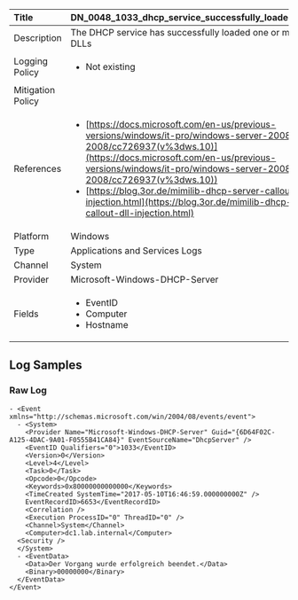 | Title             | DN_0048_1033_dhcp_service_successfully_loaded_callout_dlls                                                                                                      |
|:------------------|:-----------------------------------------------------------------------------------------------------------------|
| Description       | The DHCP service has successfully loaded one or more callout DLLs                                                                                                |
| Logging Policy    | <ul><li> Not existing </li></ul> |
| Mitigation Policy | <ul></ul> |
| References     		| <ul><li>[https://docs.microsoft.com/en-us/previous-versions/windows/it-pro/windows-server-2008-R2-and-2008/cc726937(v%3dws.10)](https://docs.microsoft.com/en-us/previous-versions/windows/it-pro/windows-server-2008-R2-and-2008/cc726937(v%3dws.10))</li><li>[https://blog.3or.de/mimilib-dhcp-server-callout-dll-injection.html](https://blog.3or.de/mimilib-dhcp-server-callout-dll-injection.html)</li></ul>                                  |
| Platform       		| Windows   |
| Type           		| Applications and Services Logs 		| 
| Channel        		| System    |
| Provider       		| Microsoft-Windows-DHCP-Server   |
| Fields         		| <ul><li>EventID</li><li>Computer</li><li>Hostname</li></ul>                                               |


## Log Samples

### Raw Log

```
- <Event xmlns="http://schemas.microsoft.com/win/2004/08/events/event">
  - <System>
    <Provider Name="Microsoft-Windows-DHCP-Server" Guid="{6D64F02C-A125-4DAC-9A01-F0555B41CA84}" EventSourceName="DhcpServer" />
    <EventID Qualifiers="0">1033</EventID>
    <Version>0</Version>
    <Level>4</Level>
    <Task>0</Task>
    <Opcode>0</Opcode>
    <Keywords>0x80000000000000</Keywords>
    <TimeCreated SystemTime="2017-05-10T16:46:59.000000000Z" />
    EventRecordID>6653</EventRecordID>
    <Correlation />
    <Execution ProcessID="0" ThreadID="0" />
    <Channel>System</Channel>
    <Computer>dc1.lab.internal</Computer>
  <Security />
  </System>
  - <EventData>
    <Data>Der Vorgang wurde erfolgreich beendet.</Data>
    <Binary>00000000</Binary>
  </EventData>
</Event>

```




